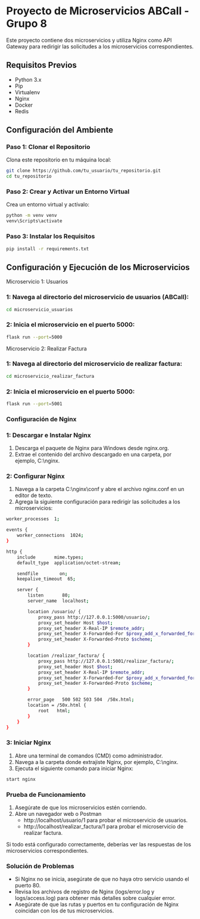 # Proyecto de Microservicios ABCall - Grupo 8

Este proyecto contiene dos microservicios y utiliza Nginx como API Gateway para redirigir las solicitudes a los microservicios correspondientes.

## Requisitos Previos

- Python 3.x
- Pip
- Virtualenv
- Nginx
- Docker
- Redis

## Configuración del Ambiente

### Paso 1: Clonar el Repositorio

Clona este repositorio en tu máquina local:

```sh
git clone https://github.com/tu_usuario/tu_repositorio.git
cd tu_repositorio
```

### Paso 2: Crear y Activar un Entorno Virtual

Crea un entorno virtual y actívalo:

```sh
python -m venv venv
venv\Scripts\activate
```
### Paso 3: Instalar los Requisitos

```sh
pip install -r requirements.txt
```

## Configuración y Ejecución de los Microservicios

Microservicio 1: Usuarios

### 1: Navega al directorio del microservicio de usuarios (ABCall):

```sh
cd microservicio_usuarios
```

### 2: Inicia el microservicio en el puerto 5000:

```sh
flask run --port=5000
```
Microservicio 2: Realizar Factura

### 1: Navega al directorio del microservicio de realizar factura:

```sh
cd microservicio_realizar_factura
```

### 2: Inicia el microservicio en el puerto 5000:

```sh
flask run --port=5001
```
### Configuración de Nginx

### 1: Descargar e Instalar Nginx

1. Descarga el paquete de Nginx para Windows desde nginx.org.
2. Extrae el contenido del archivo descargado en una carpeta, por ejemplo, C:\nginx.

### 2: Configurar Nginx

1. Navega a la carpeta C:\nginx\conf y abre el archivo nginx.conf en un editor de texto.
2. Agrega la siguiente configuración para redirigir las solicitudes a los microservicios:

```sh
worker_processes  1;

events {
    worker_connections  1024;
}

http {
    include       mime.types;
    default_type  application/octet-stream;

    sendfile        on;
    keepalive_timeout  65;

    server {
        listen       80;
        server_name  localhost;

        location /usuario/ {
            proxy_pass http://127.0.0.1:5000/usuario/;
            proxy_set_header Host $host;
            proxy_set_header X-Real-IP $remote_addr;
            proxy_set_header X-Forwarded-For $proxy_add_x_forwarded_for;
            proxy_set_header X-Forwarded-Proto $scheme;
        }

        location /realizar_factura/ {
            proxy_pass http://127.0.0.1:5001/realizar_factura/;
            proxy_set_header Host $host;
            proxy_set_header X-Real-IP $remote_addr;
            proxy_set_header X-Forwarded-For $proxy_add_x_forwarded_for;
            proxy_set_header X-Forwarded-Proto $scheme;
        }

        error_page   500 502 503 504  /50x.html;
        location = /50x.html {
            root   html;
        }
    }
}
```

### 3: Iniciar Nginx

1. Abre una terminal de comandos (CMD) como administrador.
2. Navega a la carpeta donde extrajiste Nginx, por ejemplo, C:\nginx.
3. Ejecuta el siguiente comando para iniciar Nginx:

```sh
start nginx
```

### Prueba de Funcionamiento

1. Asegúrate de que los microservicios estén corriendo.
2. Abre un navegador web o Postman
    - http://localhost/usuario/1 para probar el microservicio de usuarios.
    - http://localhost/realizar_factura/1 para probar el microservicio de realizar factura.

Si todo está configurado correctamente, deberías ver las respuestas de los microservicios correspondientes.

### Solución de Problemas

- Si Nginx no se inicia, asegúrate de que no haya otro servicio usando el puerto 80.
- Revisa los archivos de registro de Nginx (logs/error.log y logs/access.log) para obtener más detalles sobre cualquier error.
- Asegúrate de que las rutas y puertos en tu configuración de Nginx coincidan con los de tus microservicios.
